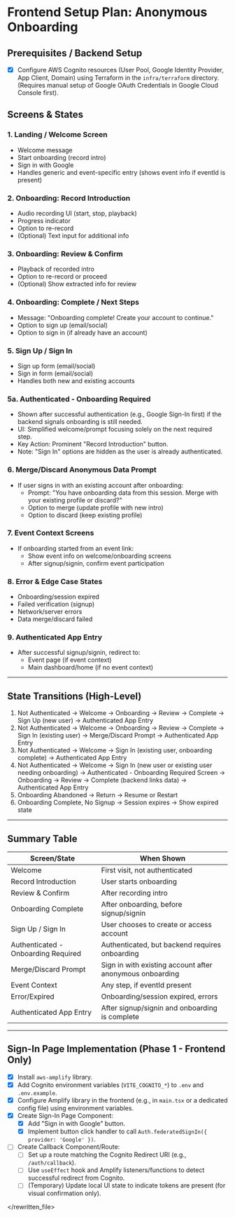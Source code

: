 # Frontend Setup Plan: Anonymous Onboarding

## Prerequisites / Backend Setup

- [x] Configure AWS Cognito resources (User Pool, Google Identity Provider, App Client, Domain) using Terraform in the `infra/terraform` directory. (Requires manual setup of Google OAuth Credentials in Google Cloud Console first).

## Screens & States

### 1. Landing / Welcome Screen
- Welcome message
- Start onboarding (record intro)
- Sign in with Google
- Handles generic and event-specific entry (shows event info if eventId is present)

### 2. Onboarding: Record Introduction
- Audio recording UI (start, stop, playback)
- Progress indicator
- Option to re-record
- (Optional) Text input for additional info

### 3. Onboarding: Review & Confirm
- Playback of recorded intro
- Option to re-record or proceed
- (Optional) Show extracted info for review

### 4. Onboarding: Complete / Next Steps
- Message: "Onboarding complete! Create your account to continue."
- Option to sign up (email/social)
- Option to sign in (if already have an account)

### 5. Sign Up / Sign In
- Sign up form (email/social)
- Sign in form (email/social)
- Handles both new and existing accounts

### 5a. Authenticated - Onboarding Required
- Shown after successful authentication (e.g., Google Sign-In first) if the backend signals onboarding is still needed.
- UI: Simplified welcome/prompt focusing solely on the next required step.
- Key Action: Prominent "Record Introduction" button.
- Note: "Sign In" options are hidden as the user is already authenticated.

### 6. Merge/Discard Anonymous Data Prompt
- If user signs in with an existing account after onboarding:
    - Prompt: "You have onboarding data from this session. Merge with your existing profile or discard?"
    - Option to merge (update profile with new intro)
    - Option to discard (keep existing profile)

### 7. Event Context Screens
- If onboarding started from an event link:
    - Show event info on welcome/onboarding screens
    - After signup/signin, confirm event participation

### 8. Error & Edge Case States
- Onboarding/session expired
- Failed verification (signup)
- Network/server errors
- Data merge/discard failed

### 9. Authenticated App Entry
- After successful signup/signin, redirect to:
    - Event page (if event context)
    - Main dashboard/home (if no event context)

---

## State Transitions (High-Level)

1. Not Authenticated → Welcome → Onboarding → Review → Complete → Sign Up (new user) → Authenticated App Entry
2. Not Authenticated → Welcome → Onboarding → Review → Complete → Sign In (existing user) → Merge/Discard Prompt → Authenticated App Entry
3. Not Authenticated → Welcome → Sign In (existing user, onboarding complete) → Authenticated App Entry
4. Not Authenticated → Welcome → Sign In (new user or existing user needing onboarding) → Authenticated - Onboarding Required Screen → Onboarding → Review → Complete (backend links data) → Authenticated App Entry
5. Onboarding Abandoned → Return → Resume or Restart
6. Onboarding Complete, No Signup → Session expires → Show expired state

---

## Summary Table

| Screen/State                | When Shown                                      |
|-----------------------------|-------------------------------------------------|
| Welcome                     | First visit, not authenticated                  |
| Record Introduction         | User starts onboarding                          |
| Review & Confirm            | After recording intro                           |
| Onboarding Complete         | After onboarding, before signup/signin          |
| Sign Up / Sign In           | User chooses to create or access account        |
| Authenticated - Onboarding Required | Authenticated, but backend requires onboarding |
| Merge/Discard Prompt        | Sign in with existing account after anonymous onboarding |
| Event Context               | Any step, if eventId present                    |
| Error/Expired               | Onboarding/session expired, errors              |
| Authenticated App Entry     | After signup/signin and onboarding is complete  |

---

## Sign-In Page Implementation (Phase 1 - Frontend Only)

- [x] Install `aws-amplify` library.
- [x] Add Cognito environment variables (`VITE_COGNITO_*`) to `.env` and `.env.example`.
- [x] Configure Amplify library in the frontend (e.g., in `main.tsx` or a dedicated config file) using environment variables.
- [x] Create Sign-In Page Component:
    - [x] Add "Sign in with Google" button.
    - [x] Implement button click handler to call `Auth.federatedSignIn({ provider: 'Google' })`.
- [ ] Create Callback Component/Route:
    - [ ] Set up a route matching the Cognito Redirect URI (e.g., `/auth/callback`).
    - [ ] Use `useEffect` hook and Amplify listeners/functions to detect successful redirect from Cognito.
    - [ ] (Temporary) Update local UI state to indicate tokens are present (for visual confirmation only).

</rewritten_file> 